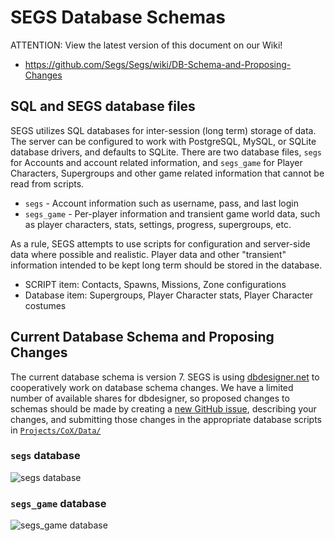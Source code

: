 # SEGS Database Schemas
ATTENTION: View the latest version of this document on our Wiki!
- https://github.com/Segs/Segs/wiki/DB-Schema-and-Proposing-Changes

## SQL and SEGS database files
SEGS utilizes SQL databases for inter-session (long term) storage of data. The server can be configured to work with PostgreSQL, MySQL, or SQLite database drivers, and defaults to SQLite. There are two database files, `segs` for Accounts and account related information, and `segs_game` for Player Characters, Supergroups and other game related information that cannot be read from scripts.
- `segs` - Account information such as username, pass, and last login
- `segs_game` - Per-player information and transient game world data, such as player characters, stats, settings, progress, supergroups, etc. 

As a rule, SEGS attempts to use scripts for configuration and server-side data where possible and realistic. Player data and other "transient" information intended to be kept long term should be stored in the database.
- SCRIPT item: Contacts, Spawns, Missions, Zone configurations
- Database item: Supergroups, Player Character stats, Player Character costumes

## Current Database Schema and Proposing Changes
The current database schema is version 7. SEGS is using [dbdesigner.net](http://dbdesigner.net) to cooperatively work on database schema changes. We have a limited number of available shares for dbdesigner, so proposed changes to schemas should be made by creating a [new GitHub issue](https://github.com/Segs/Segs/issues/new), describing your changes, and submitting those changes in the appropriate database scripts in [`Projects/CoX/Data/`](https://github.com/Segs/Segs/tree/master/Projects/CoX/Data)

### `segs` database
![segs database](http://doxy.segs.io/images/dump/dbschema/segs_dbschema.png)

### `segs_game` database
![segs_game database](http://doxy.segs.io/images/dump/dbschema/segs_game_dbschema.png)
